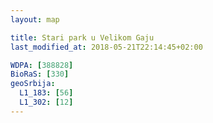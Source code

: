 ```yaml
---
layout: map

title: Stari park u Velikom Gaju
last_modified_at: 2018-05-21T22:14:45+02:00

WDPA: [388828]
BioRaS: [330]
geoSrbija:
  L1_183: [56]
  L1_302: [12]
---
```

